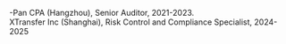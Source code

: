
-Pan CPA (Hangzhou), Senior Auditor, 2021-2023. \
XTransfer Inc (Shanghai), Risk Control and Compliance Specialist, 2024-2025